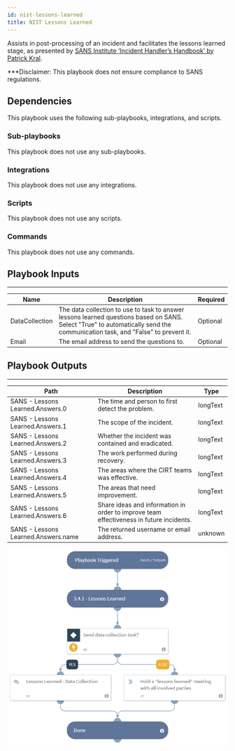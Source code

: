 ```yaml
---
id: nist-lessons-learned
title: NIST Lessons Learned
---
```


Assists in post-processing of an incident and facilitates the lessons learned stage, as presented by [SANS Institute ‘Incident Handler’s Handbook’ by Patrick Kral](https://www.sans.org/reading-room/whitepapers/incident/incident-handlers-handbook-33901).

***Disclaimer: This playbook does not ensure compliance to SANS regulations.

## Dependencies
This playbook uses the following sub-playbooks, integrations, and scripts.

### Sub-playbooks
This playbook does not use any sub-playbooks.

### Integrations
This playbook does not use any integrations.

### Scripts
This playbook does not use any scripts.

### Commands
This playbook does not use any commands.

## Playbook Inputs
---

| **Name** | **Description** | **Required** |
| --- | --- | --- | 
| DataCollection | The data collection to use to task to answer lessons learned questions based on SANS. Select "True" to automatically send the communication task, and "False"  to prevent it. | Optional |
| Email | The email address to send the questions to.  | Optional |

## Playbook Outputs
---

| **Path** | **Description** | **Type** |
| --- | --- | --- |
| SANS - Lessons Learned.Answers.0 | The time and  person to first detect the problem. | longText |
| SANS - Lessons Learned.Answers.1 | The scope of the incident. | longText |
| SANS - Lessons Learned.Answers.2 | Whether the incident was contained and eradicated. | longText |
| SANS - Lessons Learned.Answers.3 | The work performed during recovery. | longText |
| SANS - Lessons Learned.Answers.4 | The areas where the CIRT teams was effective. | longText |
| SANS - Lessons Learned.Answers.5 | The areas that need improvement. | longText |
| SANS - Lessons Learned.Answers.6 | Share ideas and information in order to improve team effectiveness in future incidents. | longText |
| SANS - Lessons Learned.Answers.name | The returned username or email address. | unknown |

![NIST_Lessons_Learned](https://github.com/ElazarK/content-docs/blob/master/images/playbooks/NIST_Lessons_Learned.png)
